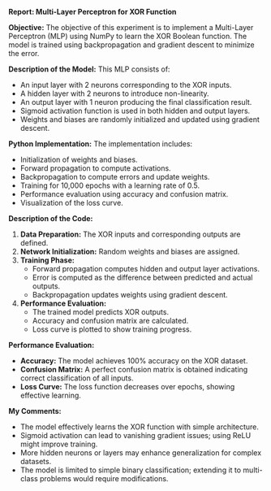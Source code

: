 **Report: Multi-Layer Perceptron for XOR Function**

**Objective:**
The objective of this experiment is to implement a Multi-Layer Perceptron (MLP) using NumPy to learn the XOR Boolean function. The model is trained using backpropagation and gradient descent to minimize the error.

**Description of the Model:**
This MLP consists of:
- An input layer with 2 neurons corresponding to the XOR inputs.
- A hidden layer with 2 neurons to introduce non-linearity.
- An output layer with 1 neuron producing the final classification result.
- Sigmoid activation function is used in both hidden and output layers.
- Weights and biases are randomly initialized and updated using gradient descent.

**Python Implementation:**
The implementation includes:
- Initialization of weights and biases.
- Forward propagation to compute activations.
- Backpropagation to compute errors and update weights.
- Training for 10,000 epochs with a learning rate of 0.5.
- Performance evaluation using accuracy and confusion matrix.
- Visualization of the loss curve.

**Description of the Code:**
1. **Data Preparation:** The XOR inputs and corresponding outputs are defined.
2. **Network Initialization:** Random weights and biases are assigned.
3. **Training Phase:**
   - Forward propagation computes hidden and output layer activations.
   - Error is computed as the difference between predicted and actual outputs.
   - Backpropagation updates weights using gradient descent.
4. **Performance Evaluation:**
   - The trained model predicts XOR outputs.
   - Accuracy and confusion matrix are calculated.
   - Loss curve is plotted to show training progress.

**Performance Evaluation:**
- **Accuracy:** The model achieves 100% accuracy on the XOR dataset.
- **Confusion Matrix:** A perfect confusion matrix is obtained indicating correct classification of all inputs.
- **Loss Curve:** The loss function decreases over epochs, showing effective learning.

**My Comments:**
- The model effectively learns the XOR function with simple architecture.
- Sigmoid activation can lead to vanishing gradient issues; using ReLU might improve training.
- More hidden neurons or layers may enhance generalization for complex datasets.
- The model is limited to simple binary classification; extending it to multi-class problems would require modifications.

